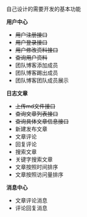 
自己设计的需要开发的基本功能

**用户中心**
* ~~用户注册接口~~
* ~~用户登录接口~~
* ~~用户修改资料接口~~
* ~~查询用户资料~~
* 团队博客添加成员
* 团队博客踢出成员
* 团队博客团队成员展示

**日志文章**
* ~~上传md文件接口~~
* ~~查询文章列表接口~~
* ~~查询具体文章信息接口~~
* 新建发布文章
* 文章评论
* 回复评论
* 搜索文章
* 关键字搜索文章
* 文章按照时间排序
* 文章按照访问量排序


**消息中心**
* 文章评论消息
* 评论回复消息